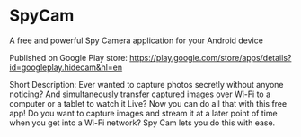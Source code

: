 # SpyCam
A free and powerful Spy Camera application for your Android device

Published on Google Play store: https://play.google.com/store/apps/details?id=googleplay.hidecam&hl=en

Short Description: 
Ever wanted to capture photos secretly without anyone noticing? And simultaneously transfer captured images over Wi-Fi to a computer or a tablet to watch it Live? Now you can do all that with this free app!
Do you want to capture images and stream it at a later point of time when you get into a Wi-Fi network? Spy Cam lets you do this with ease.